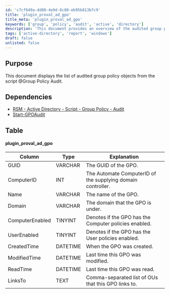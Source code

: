 ```yaml
---
id: 'c7cf649a-dd80-4e9d-8c80-eb95b813b7c9'
title: 'plugin_proval_ad_gpo'
title_meta: 'plugin_proval_ad_gpo'
keywords: ['group', 'policy', 'audit', 'active', 'directory']
description: 'This document provides an overview of the audited group policy objects retrieved from the Group Policy Audit script, detailing their attributes and dependencies for effective management and reporting in Active Directory environments.'
tags: ['active-directory', 'report', 'windows']
draft: false
unlisted: false
---
```


## Purpose

This document displays the list of audited group policy objects from the script @Group Policy Audit.

## Dependencies

- [RSM - Active Directory - Script - Group Policy - Audit](<../scripts/Group Policy - Audit.md>)
- [Start-GPOAudit](https://proval.itglue.com/DOC-5078775-7457846)

## Table

#### plugin_proval_ad_gpo

| Column           | Type      | Explanation                                                       |
|------------------|-----------|-------------------------------------------------------------------|
| GUID             | VARCHAR   | The GUID of the GPO.                                             |
| ComputerID       | INT       | The Automate ComputerID of the supplying domain controller.      |
| Name             | VARCHAR   | The name of the GPO.                                            |
| Domain           | VARCHAR   | The domain that the GPO is under.                               |
| ComputerEnabled   | TINYINT   | Denotes if the GPO has the Computer policies enabled.           |
| UserEnabled       | TINYINT   | Denotes if the GPO has the User policies enabled.               |
| CreatedTime       | DATETIME  | When the GPO was created.                                       |
| ModifiedTime      | DATETIME  | Last time this GPO was modified.                                |
| ReadTime          | DATETIME  | Last time this GPO was read.                                    |
| LinksTo           | TEXT      | Comma-separated list of OUs that this GPO links to.            |



